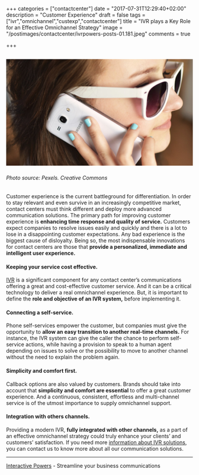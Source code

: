 +++
categories = ["contactcenter"]
date = "2017-07-31T12:29:40+02:00"
description = "Customer Experience"
draft = false
tags = ["ivr","omnichannel","custexp","contactcenter"]
title = "IVR plays a Key Role for an Effective Omnichannel Strategy"
image = "/postimages/contactcenter/ivrpowers-posts-01.181.jpeg"
comments = true

+++

![girl on the phone](/postimages/contactcenter/ivrpowers-posts-01.181.jpeg)
------------------
###### Photo source: Pexels. Creative Commons


Customer experience is the current battleground for differentiation. In order to stay relevant and even survive in an increasingly competitive market, contact centers must think different and deploy more advanced communication solutions. The primary path for improving customer experience is **enhancing time response and quality of service.** Customers expect companies to resolve issues easily and quickly and there is a lot to lose in a disappointing customer expectations. Any bad experience is the biggest cause of disloyalty. Being so, the most indispensable innovations for contact centers are those that **provide a personalized, immediate and intelligent user experience.**
 
#### Keeping your service cost effective.

[IVR](http://blog.ivrpowers.com/post/technologies/what-is-ivr/ ) is a significant component for any contact center’s communications offering a great and cost-effective customer service. And it can be a critical technology to deliver a real omnichannel experience. But, it is important to define the **role and objective of an IVR system,** before implementing it. 

#### Connecting a self-service.

Phone self-services empower the customer, but companies must give the opportunity to **allow an easy transition to another real-time channels.** For instance, the IVR system can give the caller the chance to perform self-service actions, while having a provision to speak to a human agent depending on issues to solve or the possibility to move to another channel without the need to explain the problem again.

#### Simplicity and comfort first.

Callback options are also valued by customers. Brands should take into account that **simplicity and comfort are essential** to offer a great customer experience. And a continuous, consistent, effortless and multi-channel service is of the utmost importance to supply omnichannel support.

#### Integration with others channels.
 
Providing a modern IVR, **fully integrated with other channels,** as a part of an effective omnichannel strategy could truly enhance your clients’ and customers’ satisfaction. If you need more [information about IVR solutions](http://blog.ivrpowers.com/post/products/voicexml-ivr/ ), you can contact us to know more about all our communication solutions.

---
[Interactive Powers](http://www.ivrpowers.com/ ) - Streamline your business communications

